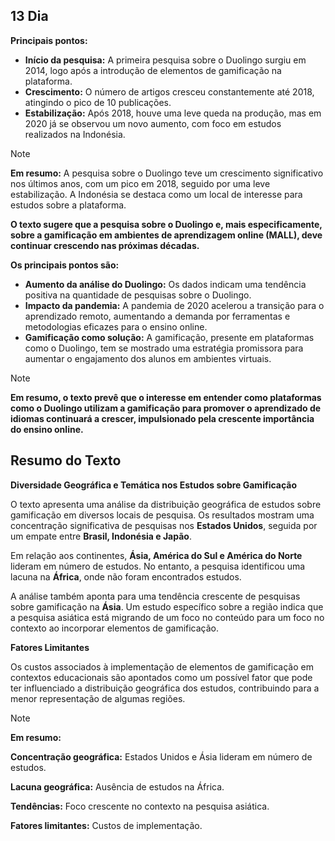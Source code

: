 ## 13 Dia


**Principais pontos:**

* **Início da pesquisa:** A primeira pesquisa sobre o Duolingo surgiu em 2014, logo após a introdução de elementos de gamificação na plataforma.
* **Crescimento:** O número de artigos cresceu constantemente até 2018, atingindo o pico de 10 publicações. 
* **Estabilização:** Após 2018, houve uma leve queda na produção, mas em 2020 já se observou um novo aumento, com foco em estudos realizados na Indonésia.

> [!NOTE]
**Em resumo:** A pesquisa sobre o Duolingo teve um crescimento significativo nos últimos anos, com um pico em 2018, seguido por uma leve estabilização. A Indonésia se destaca como um local de interesse para estudos sobre a plataforma.

**O texto sugere que a pesquisa sobre o Duolingo e, mais especificamente, sobre a gamificação em ambientes de aprendizagem online (MALL), deve continuar crescendo nas próximas décadas.**

**Os principais pontos são:**

* **Aumento da análise do Duolingo:** Os dados indicam uma tendência positiva na quantidade de pesquisas sobre o Duolingo.
* **Impacto da pandemia:** A pandemia de 2020 acelerou a transição para o aprendizado remoto, aumentando a demanda por ferramentas e metodologias eficazes para o ensino online.
* **Gamificação como solução:** A gamificação, presente em plataformas como o Duolingo, tem se mostrado uma estratégia promissora para aumentar o engajamento dos alunos em ambientes virtuais.

> [!NOTE]
**Em resumo, o texto prevê que o interesse em entender como plataformas como o Duolingo utilizam a gamificação para promover o aprendizado de idiomas continuará a crescer, impulsionado pela crescente importância do ensino online.**

## Resumo do Texto

**Diversidade Geográfica e Temática nos Estudos sobre Gamificação**

O texto apresenta uma análise da distribuição geográfica de estudos sobre gamificação em diversos locais de pesquisa. Os resultados mostram uma concentração significativa de pesquisas nos **Estados Unidos**, seguida por um empate entre **Brasil, Indonésia e Japão**. 

Em relação aos continentes, **Ásia, América do Sul e América do Norte** lideram em número de estudos. No entanto, a pesquisa identificou uma lacuna na **África**, onde não foram encontrados estudos. 

A análise também aponta para uma tendência crescente de pesquisas sobre gamificação na **Ásia**. Um estudo específico sobre a região indica que a pesquisa asiática está migrando de um foco no conteúdo para um foco no contexto ao incorporar elementos de gamificação. 

**Fatores Limitantes**

Os custos associados à implementação de elementos de gamificação em contextos educacionais são apontados como um possível fator que pode ter influenciado a distribuição geográfica dos estudos, contribuindo para a menor representação de algumas regiões.

> [!NOTE]
>
> **Em resumo:**
> 
> **Concentração geográfica:** Estados Unidos e Ásia lideram em número de estudos.
> 
> **Lacuna geográfica:** Ausência de estudos na África.
> 
> **Tendências:** Foco crescente no contexto na pesquisa asiática.
> 
> **Fatores limitantes:** Custos de implementação. 



